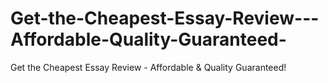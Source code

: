 # Get-the-Cheapest-Essay-Review---Affordable-Quality-Guaranteed-
Get the Cheapest Essay Review - Affordable &amp; Quality Guaranteed!
